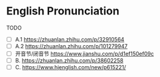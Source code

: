 # English Pronunciation

TODO

- [ ] A.1 https://zhuanlan.zhihu.com/p/32910564
- [ ] A.2 https://zhuanlan.zhihu.com/p/101279947
- [ ] 开音节/闭音节 https://www.jianshu.com/p/d1ef150ef09c
- [ ] B. https://zhuanlan.zhihu.com/p/38602258
- [ ] C. https://www.hjenglish.com/new/p615221/
